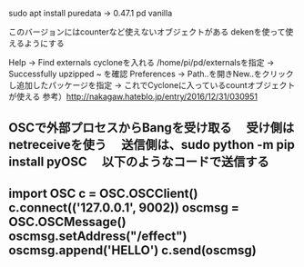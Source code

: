 sudo apt install puredata
 -> 0.47.1 pd vanilla

このバージョンにはcounterなど使えないオブジェクトがある
dekenを使って使えるようにする

Help -> Find externals
cycloneを入れる
/home/pi/pd/externalsを指定
 -> Successfully upzipped ~ を確認
Preferences -> Path..を開きNew..をクリックし追加したパッケージを指定
 -> これでCycloneに入っているcountオブジェクトが使える
   参考）http://nakagaw.hateblo.jp/entry/2016/12/31/030951

OSCで外部プロセスからBangを受け取る
　受け側は netreceiveを使う
　送信側は、sudo python -m pip install pyOSC 
　以下のようなコードで送信する
------------------
import OSC
c = OSC.OSCClient()
c.connect(('127.0.0.1', 9002))
oscmsg = OSC.OSCMessage()
oscmsg.setAddress("/effect")
oscmsg.append('HELLO')
c.send(oscmsg)
------------------


